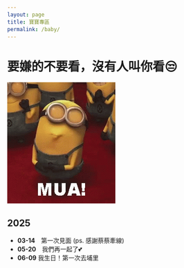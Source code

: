 ```yaml
---
layout: page
title: 寶寶專區
permalink: /baby/
---
```

# **要嫌的不要看，沒有人叫你看😒**

![alt text](image.png)

## 2025
- **03-14**　第一次見面 (ps. 感謝蔡蔡牽線)
- **05-20**　我們再一起了💕
- **06-09**  我生日！第一次去埔里
